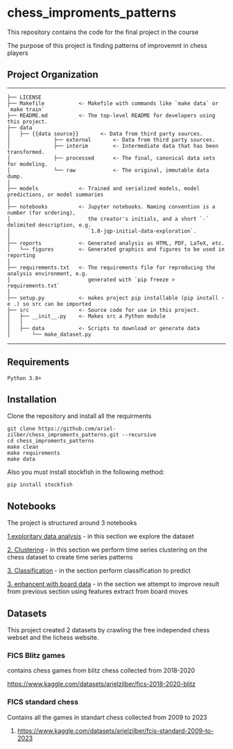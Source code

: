 # chess_improments_patterns

This repository contains the code for the final project in the course 

The purpose of this project is finding patterns of improvemnt in chess players

## Project Organization

------------

    ├── LICENSE
    ├── Makefile           <- Makefile with commands like `make data` or `make train`
    ├── README.md          <- The top-level README for developers using this project.
    ├── data
    │   ├── {{data source}}       <- Data from third party sources.
    │              ├── external       <- Data from third party sources.
    │              ├── interim        <- Intermediate data that has been transformed.
    │              ├── processed      <- The final, canonical data sets for modeling.
    │              └── raw            <- The original, immutable data dump.
    │
    ├── models             <- Trained and serialized models, model predictions, or model summaries
    │
    ├── notebooks          <- Jupyter notebooks. Naming convention is a number (for ordering),
    │                         the creator's initials, and a short `-` delimited description, e.g.
    │                         `1.0-jqp-initial-data-exploration`.
    │
    ├── reports            <- Generated analysis as HTML, PDF, LaTeX, etc.
    │   └── figures        <- Generated graphics and figures to be used in reporting
    │
    ├── requirements.txt   <- The requirements file for reproducing the analysis environment, e.g.
    │                         generated with `pip freeze > requirements.txt`
    │
    ├── setup.py           <- makes project pip installable (pip install -e .) so src can be imported
    ├── src                <- Source code for use in this project.
    │   ├── __init__.py    <- Makes src a Python module
    │   │
    │   ├── data           <- Scripts to download or generate data
    │       └── make_dataset.py

--------


## Requirements
`Python 3.8+`

## Installation

Clone the repository and install all the requirments

```
git clone https://github.com/ariel-zilber/chess_improments_patterns.git --recursive
cd chess_improments_patterns
make clean
make requirements
make data
```

Also you must install stockfish in the following method:
```
pip install stockfish
```


## Notebooks
The project is structured around 3 notebooks

[1.exploritary data analysis](notebooks/P1_01_eda.ipynb)  - in this section we explore the dataset

[2. Clustering](notebooks/P1_02_clustering.ipynb) - in this section we perform time series clustering on the chess dataset to create time series patterns

[3. Classification](notebooks/P1_03_classifier.ipynb) - in the section perform classification to predict 

 [3. enhancent with board data](notebooks/P1_04_moves.ipynb) - in the section we attempt to improve result from previous section using features extract from board moves 

 ## Datasets

This project created 2 datasets by crawling the free independed chess webset and the lichess website.

### FICS Blitz games
contains chess games from blitz chess collected from 2018-2020

https://www.kaggle.com/datasets/arielzilber/fics-2018-2020-blitz

### FICS standard chess
Contains all the games in standart chess collected from 2009 to 2023

 1. https://www.kaggle.com/datasets/arielzilber/fcis-standard-2009-to-2023

